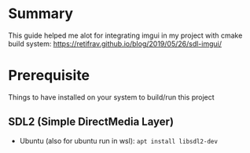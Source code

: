 # Summary

This guide helped me alot for integrating imgui in my project with cmake build system: https://retifrav.github.io/blog/2019/05/26/sdl-imgui/

# Prerequisite

Things to have installed on your system to build/run this project

## SDL2 (Simple DirectMedia Layer)

* Ubuntu (also for ubuntu run in wsl): ```apt install libsdl2-dev```
